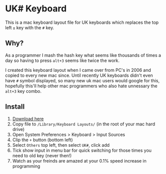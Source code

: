 # UK# Keyboard

This is a mac keyboard layout file for UK keyboards which replaces the top left `±` key
with the `#` key.

## Why?

As a programmer I mash the hash key what seems like thousands of times a day
so having to press `alt+3` seems like twice the work.

I created this keyboard layout when I came over from PC's in 2006 and copied to
every new mac since. Until recently UK keyboards didn't even have `#` symbol
displayed, so many new uk mac users would google for this, hopefully this'll
help other mac programmers who also hate unnessary the `alt+3` key combo. 

## Install

1. [Download here](https://raw.githubusercontent.com/crisward/)
2. Copy file to `/Library/Keyboard Layouts/` (in the root of your mac hard drive)
3. Open System Preferences > Keyboard > Input Sources
4. Clip the `+` button (bottom left)
5. Select `Others` top left, then select `UK#`, click add
6. Tick show input in menu bar for quick switching for those times you need to old key (never then!)
7. Watch as your freinds are amazed at your 0.1% speed increase in programming
